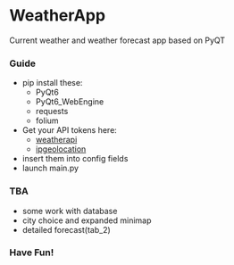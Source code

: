 # WeatherApp

Current weather and weather forecast app based on PyQT
### Guide
- pip install these:
  - PyQt6
  - PyQt6_WebEngine 
  - requests
  - folium
- Get your API tokens here:
  - [weatherapi](https://www.weatherapi.com/)
  - [ipgeolocation](https://app.ipgeolocation.io)
- insert them into config fields
- launch main.py


### TBA
- some work with database
- city choice and expanded minimap
- detailed forecast(tab_2)

### Have Fun!